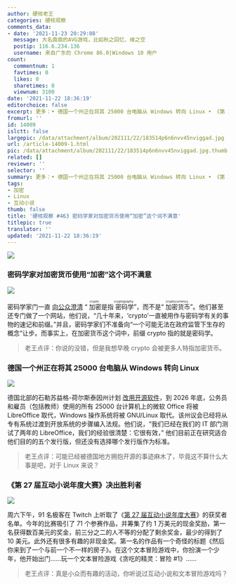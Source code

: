 ```yaml
---
author: 硬核老王
categories: 硬核观察
comments_data:
- date: '2021-11-23 20:29:08'
  message: 大名鼎鼎的AVG游戏，比如秋之回忆、缘之空
  postip: 116.6.234.136
  username: 来自广东的 Chrome 86.0|Windows 10 用户
count:
  commentnum: 1
  favtimes: 0
  likes: 0
  sharetimes: 0
  viewnum: 3100
date: '2021-11-22 18:36:19'
editorchoice: false
excerpt: 更多：• 德国一个州正在将其 25000 台电脑从 Windows 转向 Linux • 《第 27 届互动小说年度大赛》决出胜利者
fromurl: ''
id: 14009
islctt: false
largepic: /data/attachment/album/202111/22/183514p6n6nvv45nviggad.jpg
url: /article-14009-1.html
pic: /data/attachment/album/202111/22/183514p6n6nvv45nviggad.jpg.thumb.jpg
related: []
reviewer: ''
selector: ''
summary: 更多：• 德国一个州正在将其 25000 台电脑从 Windows 转向 Linux • 《第 27 届互动小说年度大赛》决出胜利者
tags:
- 加密
- Linux
- 互动小说
thumb: false
title: '硬核观察 #463 密码学家对加密货币使用“加密”这个词不满意'
titlepic: true
translator: ''
updated: '2021-11-22 18:36:19'
---
```


![](/data/attachment/album/202111/22/183514p6n6nvv45nviggad.jpg)


### 密码学家对加密货币使用“加密”这个词不满意


![](/data/attachment/album/202111/22/183524oypp3qd3t3z9yyzp.jpg)


密码学家门一直 [向公众澄清](https://www.theguardian.com/technology/2021/nov/18/crypto-cryptocurrency-cryptographers?mid=1) “<ruby> 加密 <rt>  crypto </rt></ruby>是指<ruby> 密码学 <rt>  cryptography </rt></ruby>”，而不是“<ruby> 加密货币 <rt>  cryptocurrency </rt></ruby>”。他们甚至还专门做了一个网站，他们说，“几十年来，‘crypto’一直被用作与密码学有关的事物的速记和前缀。”并且，密码学家们不准备向“一个可能无法在政府监管下生存的概念”让步。而事实上，在加密货币这个词中，前缀 crypto 指的就是密码学。



> 
> 老王点评：你说的没错，但是我想早晚 crypto 会被更多人特指加密货币。
> 
> 
> 


### 德国一个州正在将其 25000 台电脑从 Windows 转向 Linux


![](/data/attachment/album/202111/22/183543ctgkkl8t30o3zx8u.jpg)


德国北部的石勒苏益格-荷尔斯泰因州计划 [改用开源软件](https://blog.documentfoundation.org/blog/2021/11/18/german-state-planning-to-switch-25000-pcs-to-libreoffice/)，到 2026 年底，公务员和雇员（包括教师）使用的所有 25000 台计算机上的微软 Office 将被 LibreOffice 取代，Windows 操作系统将被 GNU/Linux 取代。该州议会已经将从专有系统过渡到开放系统的步骤编入法规。他们说，“我们已经在我们的 IT 部门测试了两年的 LibreOffice，我们的经验很清楚：它很有效，” 他们目前正在研究适合他们目的的五个发行版，但还没有选择哪个发行版作为标准。



> 
> 老王点评：可能已经被德国地方拥抱开源的事迹麻木了，毕竟这不算什么大事是吧，对于 Linux 来说？
> 
> 
> 


### 《第 27 届互动小说年度大赛》决出胜利者


![](/data/attachment/album/202111/22/183605bi9c8ij98yla9b98.jpg)


周六下午，91 名极客在 Twitch 上听取了《[第 27 届互动小说年度大赛](https://ifcomp.org/)》的获奖者名单。今年的比赛吸引了 71 个参赛作品，并筹集了约 1 万美元的现金奖励，第一名获得数百美元的奖金，前三分之二的人不等的分配了剩余奖金，最少的得到了 10 美元。此外还有很多有趣的非现金奖。第一名的作品有一个奇怪的标题《然后你来到了一个与前一个不一样的房子》。在这个文本冒险游戏中，你扮演一个少年，他开始出门……玩一个文本冒险游戏《贪吃的精灵：冒险 #1》……



> 
> 老王点评：真是小众而有趣的活动，你听说过互动小说和文本冒险游戏吗？
> 
> 
>